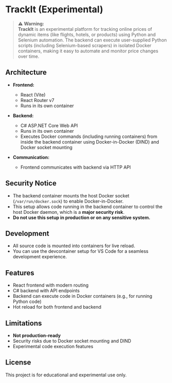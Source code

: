 # TrackIt (Experimental)

> ⚠️ **Warning:**  
> **TrackIt** is an experimental platform for tracking online prices of dynamic items (like flights, hotels, or products) using Python and Selenium automation. The backend can execute user-supplied Python scripts (including Selenium-based scrapers) in isolated Docker containers, making it easy to automate and monitor price changes over time.

## Architecture

- **Frontend:**  
  - React (Vite)  
  - React Router v7  
  - Runs in its own container

- **Backend:**  
  - C# ASP.NET Core Web API  
  - Runs in its own container  
  - Executes Docker commands (including running containers) from inside the backend container using Docker-in-Docker (DIND) and Docker socket mounting

- **Communication:**  
  - Frontend communicates with backend via HTTP API

## Security Notice

- The backend container mounts the host Docker socket (`/var/run/docker.sock`) to enable Docker-in-Docker.
- This setup allows code running in the backend container to control the host Docker daemon, which is a **major security risk**.
- **Do not use this setup in production or on any sensitive system.**

## Development

- All source code is mounted into containers for live reload.
- You can use the devcontainer setup for VS Code for a seamless development experience.

## Features

- React frontend with modern routing
- C# backend with API endpoints
- Backend can execute code in Docker containers (e.g., for running Python code)
- Hot reload for both frontend and backend

## Limitations

- **Not production-ready**
- Security risks due to Docker socket mounting and DIND
- Experimental code execution features

## License

This project is for educational and experimental use only.

